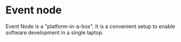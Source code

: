 # Event node

Event Node is a "platform-in-a-box". It is a convenient setup to enable software development in a single laptop.
